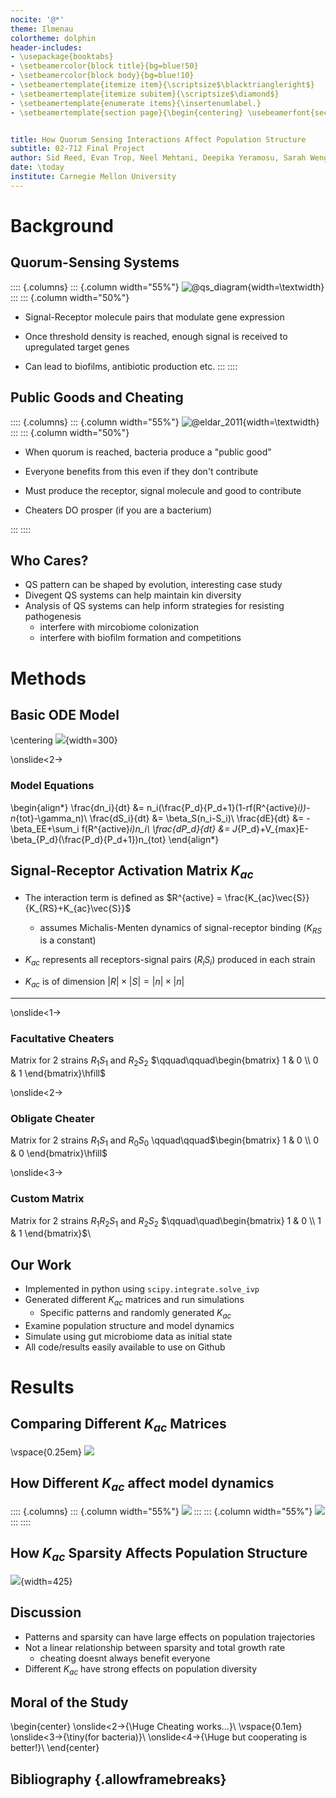 ```yaml
---
nocite: '@*'
theme: Ilmenau
colortheme: dolphin
header-includes:
- \usepackage{booktabs}
- \setbeamercolor{block title}{bg=blue!50}
- \setbeamercolor{block body}{bg=blue!10}
- \setbeamertemplate{itemize item}{\scriptsize$\blacktriangleright$}
- \setbeamertemplate{itemize subitem}{\scriptsize$\diamond$}
- \setbeamertemplate{enumerate items}{\insertenumlabel.}
- \setbeamertemplate{section page}{\begin{centering} \usebeamerfont{section title}\insertsection\par\end{centering}}


title: How Quorum Sensing Interactions Affect Population Structure
subtitle: 02-712 Final Project
author: Sid Reed, Evan Trop, Neel Mehtani, Deepika Yeramosu, Sarah Wenger
date: \today
institute: Carnegie Mellon University
---
```


# Background

## Quorum-Sensing Systems

:::: {.columns}
::: {.column width="55%"}
![ @qs_diagram](qs_diagram.png){width=\textwidth}
:::
::: {.column width="50%"}
- Signal-Receptor molecule pairs that modulate gene expression

- Once threshold density is reached, enough signal is received to upregulated target genes

- Can lead to biofilms, antibiotic production etc.
:::
::::

## Public Goods and Cheating

:::: {.columns}
::: {.column width="55%"}
![ @eldar_2011](eldar_2011_fig1.png){width=\textwidth}
:::
::: {.column width="50%"}
- When quorum is reached, bacteria produce a "public good"

- Everyone benefits from this even if they don't contribute

- Must produce the receptor, signal molecule and good to contribute

- Cheaters DO prosper (if you are a bacterium)

:::
::::

## Who Cares?

- QS pattern can be shaped by evolution, interesting case study
- Divegent QS systems can help maintain kin diversity
- Analysis of QS systems can help inform strategies for resisting pathogenesis
  - interfere with mircobiome colonization
  - interfere with biofilm formation and competitions

# Methods

## Basic ODE Model

\centering
![](eldar_title.png){width=300}

\onslide<2->
### Model Equations
\begin{align*}
    \frac{dn_i}{dt} &= n_i(\frac{P_d}{P_d+1}(1-rf(R^{active}_i))-n_{tot}-\gamma_n)\\
    \frac{dS_i}{dt} &= \beta_S(n_i-S_i)\\
    \frac{dE}{dt} &= -\beta_EE+\sum_i f(R^{active}_i)n_i\\
    \frac{dP_d}{dt} &= J_{P_d}+V_{max}E-\beta_{P_d}(\frac{P_d}{P_d+1})n_{tot}
\end{align*}

## Signal-Receptor Activation Matrix $K_{ac}$

- The interaction term is defined as $R^{active} = \frac{K_{ac}\vec{S}}{K_{RS}+K_{ac}\vec{S}}$
  - assumes Michalis-Menten dynamics of signal-receptor binding ($K_{RS}$ is a constant)

- $K_{ac}$ represents all receptors-signal pairs ($R_iS_i$) produced in each strain

- $K_{ac}$ is of dimension $|R|\times|S|=|n|\times|n|$

---

\onslide<1->
### Facultative Cheaters 
Matrix for 2 strains $R_1S_1$ and $R_2S_2$ $\qquad\qquad\begin{bmatrix} 1 & 0 \\ 0 & 1 \end{bmatrix}\hfill$

\onslide<2->
### Obligate Cheater
Matrix for 2 strains $R_1S_1$ and $R_0S_0$ \qquad\qquad$\begin{bmatrix} 1 & 0 \\ 0 & 0 \end{bmatrix}\hfill$

\onslide<3->
### Custom Matrix
Matrix for 2 strains $R_1R_2S_1$ and $R_2S_2$ $\qquad\quad\begin{bmatrix} 1 & 0 \\ 1 & 1 \end{bmatrix}$\

## Our Work

- Implemented in python using `scipy.integrate.solve_ivp` 
- Generated different $K_{ac}$ matrices and run simulations
  - Specific patterns and randomly generated $K_{ac}$
- Examine population structure and model dynamics 
- Simulate using gut microbiome data as initial state
- All code/results easily available to use on Github

# Results

## Comparing Different $K_{ac}$ Matrices

\vspace{0.25em}
![](k_ac_comparisons.png)

## How Different $K_{ac}$ affect model dynamics

:::: {.columns}
::: {.column width="55%"}
![](fixation_time_comparison.png)
:::
::: {.column width="55%"}
![](shannon_index_comparison.png)
:::
::::

## How $K_{ac}$ Sparsity Affects Population Structure

![](sparsity_analysis.png){width=425}

## Discussion

- Patterns and sparsity can have large effects on population trajectories
- Not a linear relationship between sparsity and total growth rate
  - cheating doesnt always benefit everyone
- Different $K_{ac}$ have strong effects on population diversity

## Moral of the Study

\begin{center}
\onslide<2->{\Huge Cheating works...}\\
\vspace{0.1em}
\onslide<3->{\tiny(for bacteria)}\\
\onslide<4->{\Huge but cooperating is better!}\\
\end{center}

## Bibliography {.allowframebreaks}
